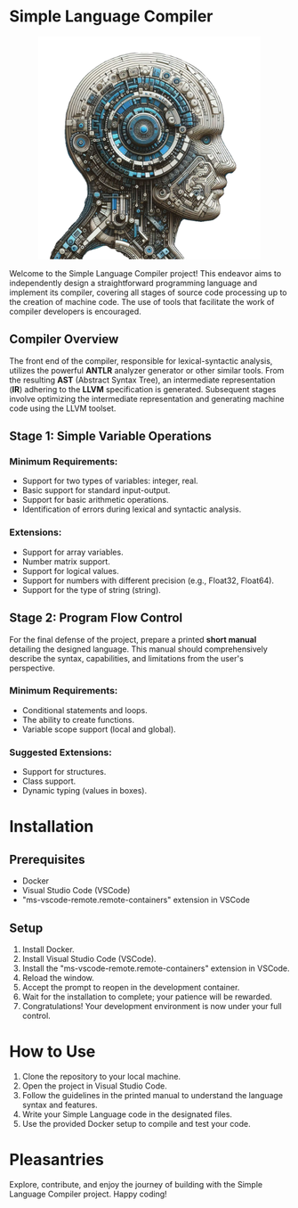 # Simple Language Compiler

<p align="center">
  <img src="logo.png" alt="Logo" width="400"/>
</p>


Welcome to the Simple Language Compiler project! This endeavor aims to independently design a straightforward programming language and implement its compiler, covering all stages of source code processing up to the creation of machine code. The use of tools that facilitate the work of compiler developers is encouraged.

## Compiler Overview

The front end of the compiler, responsible for lexical-syntactic analysis, utilizes the powerful **ANTLR** analyzer generator or other similar tools. From the resulting **AST** (Abstract Syntax Tree), an intermediate representation (**IR**) adhering to the **LLVM** specification is generated. Subsequent stages involve optimizing the intermediate representation and generating machine code using the LLVM toolset.

## Stage 1: Simple Variable Operations

### Minimum Requirements:

- Support for two types of variables: integer, real.
- Basic support for standard input-output.
- Support for basic arithmetic operations.
- Identification of errors during lexical and syntactic analysis.

### Extensions:

- Support for array variables.
- Number matrix support.
- Support for logical values.
- Support for numbers with different precision (e.g., Float32, Float64).
- Support for the type of string (string).

## Stage 2: Program Flow Control

For the final defense of the project, prepare a printed **short manual** detailing the designed language. This manual should comprehensively describe the syntax, capabilities, and limitations from the user's perspective.

### Minimum Requirements:

- Conditional statements and loops.
- The ability to create functions.
- Variable scope support (local and global).

### Suggested Extensions:

- Support for structures.
- Class support.
- Dynamic typing (values in boxes).

# Installation

## Prerequisites

- Docker
- Visual Studio Code (VSCode)
- "ms-vscode-remote.remote-containers" extension in VSCode

## Setup

1. Install Docker.
2. Install Visual Studio Code (VSCode).
3. Install the "ms-vscode-remote.remote-containers" extension in VSCode.
4. Reload the window.
5. Accept the prompt to reopen in the development container.
6. Wait for the installation to complete; your patience will be rewarded.
7. Congratulations! Your development environment is now under your full control.

# How to Use

1. Clone the repository to your local machine.
2. Open the project in Visual Studio Code.
3. Follow the guidelines in the printed manual to understand the language syntax and features.
4. Write your Simple Language code in the designated files.
5. Use the provided Docker setup to compile and test your code.

# Pleasantries

Explore, contribute, and enjoy the journey of building with the Simple Language Compiler project. Happy coding!
